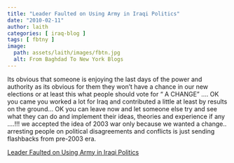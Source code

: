 ```yaml
---
title: "Leader Faulted on Using Army in Iraqi Politics"
date: "2010-02-11"
author: laith
categories: [ iraq-blog ]
tags: [ fbtny ]
image:
  path: assets/laith/images/fbtn.jpg
  alt: From Baghdad To New York Blogs
---
```


Its obvious that someone is enjoying the last days of the power and authority as its obvious for them they won’t have a chance in our new elections or at least this what people should vote for “ A CHANGE” …. OK you came you worked a lot for Iraq and contributed a little at least by results on the ground… OK you can leave now and let someone else try and see what they can do and implement their ideas, theories and experience if any ….!!! we accepted the idea of 2003 war only because we wanted a change.. arresting people on political disagreements and conflicts is just sending flashbacks from pre-2003 era.  

  
[Leader Faulted on Using Army in Iraqi Politics](https://www.nytimes.com/2010/02/11/world/middleeast/11iraq.html?partner=rss&emc=rss)
